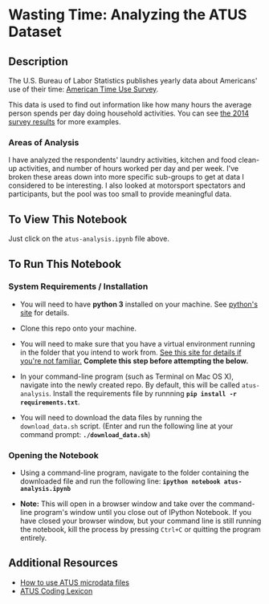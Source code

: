 # Wasting Time: Analyzing the ATUS Dataset

## Description

The U.S. Bureau of Labor Statistics publishes yearly data about Americans' use of their time: [American Time Use Survey](http://www.bls.gov/tus/home.htm#data).

This data is used to find out information like how many hours the average person spends per day doing household activities. You can see [the 2014 survey results](http://www.bls.gov/news.release/atus.nr0.htm) for more examples.

### Areas of Analysis
I have analyzed the respondents' laundry activities, kitchen and food clean-up activities, and number of hours worked per day and per week. I've broken these areas down into more specific sub-groups to get at data I considered to be interesting. I also looked at motorsport spectators and participants, but the pool was too small to provide meaningful data.

## To View This Notebook
Just click on the `atus-analysis.ipynb` file above.

## To Run This Notebook
### System Requirements / Installation

* You will need to have **python&nbsp;3** installed on your machine. See [python's site](https://www.python.org/) for details.

* Clone this repo onto your machine.

* You will need to make sure that you have a virtual environment running in the folder that you intend to work from. [See this site for details if you're not familiar.](http://docs.python-guide.org/en/latest/dev/virtualenvs/) **Complete this step before attempting the below.**

* In your command-line program (such as Terminal on Mac&nbsp;OS&nbsp;X), navigate into the newly created repo. By default, this will be called `atus-analysis`. Install the requirements file by runnning **`pip install -r requirements.txt`**.

* You will need to download the data files by running the `download_data.sh` script. (Enter and run the following line at your command prompt: **`./download_data.sh`**)

### Opening the Notebook
* Using a command-line program, navigate to the folder containing the downloaded file and run the following line: **`ipython notebook atus-analysis.ipynb`**

* **Note:** This will open in a browser window and take over the command-line program's window until you close out of IPython Notebook. If you have closed your browser window, but your command line is still running the notebook, kill the process by pressing `Ctrl+C` or quitting the program entirely.

## Additional Resources

* [How to use ATUS microdata files](http://www.bls.gov/tus/howto.htm)
* [ATUS Coding Lexicon](http://www.bls.gov/tus/lexicons.htm)
